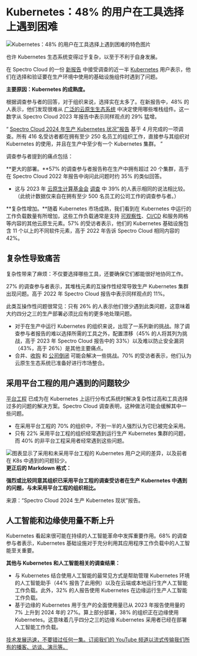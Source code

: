 # Kubernetes：48% 的用户在工具选择上遇到困难

![Kubernetes：48% 的用户在工具选择上遇到困难的特色图片](https://cdn.thenewstack.io/media/2024/06/87bb8b97-kubernetes-48-percent-struggle-with-tool-choice-2-1024x576.jpg)

也许 Kubernetes 生态系统变得过于复杂，以至于不利于自身发展。

在 Spectro Cloud 的一份 [新报告](https://info.spectrocloud.com/2024-state-of-production-kubernetes) 中接受调查的近一半 [Kubernetes](https://thenewstack.io/kubernetes/) 用户表示，他们在选择和验证要在生产环境中使用的基础设施组件时遇到了问题。

**主要原因：Kubernetes 的成熟度。**

根据调查参与者的回答，对于组织来说，选择实在太多了。在新报告中，48% 的人表示，他们发现很难从 [广泛的云原生生态系统](https://landscape.cncf.io/) 中决定使用哪些堆栈组件。这一数字从 Spectro Cloud 2023 年报告中表示同样观点的 29% 猛增。

“
[Spectro Cloud 2024 年生产 Kubernetes 状况”报告](https://info.spectrocloud.com/2024-state-of-production-kubernetes) 基于 4 月完成的一项调查。所有 416 名受访者都在拥有至少 250 名员工的组织工作，直接参与其组织对 Kubernetes 的使用，并且在生产中至少有一个 Kubernetes 集群。
”

调查参与者提到的痛点包括：

**更大的部署。**57% 的调查参与者报告称在生产中拥有超过 20 个集群，高于在 Spectro Cloud 2022 年报告中询问此问题时约 35% 的类似回答。

- 这与 2023 年 [云原生计算基金会](https://cncf.io/?utm_content=inline+mention) [调查](https://www.cncf.io/reports/cncf-annual-survey-2023/) 中 39% 的人表示相同的说法相比较。（此统计数据仅来自在拥有至少 500 名员工的公司工作的调查参与者。）

**复杂性增加。**随着 Kubernetes 市场成熟，我们看到在 Kubernetes 中运行的工作负载数量有所增加，这些工作负载通常是支持 [可观察性](https://thenewstack.io/observability/)、[CI/CD](https://thenewstack.io/ci-cd/) 和服务网格等内容的其他云原生元素。57% 的受访者表示，他们的 Kubernetes 基础设施包含 11 个以上的不同软件元素，高于 2022 年告诉 Spectro Cloud 相同内容的 42%。

## 复杂性导致痛苦

复杂性带来了麻烦：不仅要选择哪些工具，还要确保它们都能很好地协同工作。

27% 的调查参与者表示，其堆栈元素的互操作性经常导致生产 Kubernetes 集群出现问题。高于 2022 年 Spectro Cloud 报告中表示同样观点的 11%。

此类互操作性问题很常见：只有 26% 的人表示他们很少遇到此类问题，这意味着大约四分之三的生产部署必须比应有的更多地处理问题。

- 对于在生产中运行 Kubernetes 的组织来说，出现了一系列新的挑战。除了调查参与者报告的难以选择所需的工具之外，配置漂移（45% 的人将其列为挑战，高于 2023 年 Spectro Cloud 报告中的 33%）以及难以防止安全漏洞（43%，高于 26%）是其他主要痛点。
- 合并、[收购](https://thenewstack.io/ibm-buying-hashicorp-what-devs-analysts-and-competitors-are-saying/) 和 [公司倒闭](https://thenewstack.io/end-of-an-era-weaveworks-closes-shop-amid-cloud-native-turbulence/) 可能会解决一些挑战。70% 的受访者表示，他们认为云原生生态系统已准备好进行市场整合。

## 采用平台工程的用户遇到的问题较少

[平台工程](https://thenewstack.io/platform-engineering/) 已成为在 Kubernetes 上运行分布式系统时解决复杂性过高和工具选择过多的问题的解决方案。Spectro Cloud 调查表明，这种做法可能会缓解其中一些问题。

- 在采用平台工程的 70% 的组织中，不到一半的人强烈认为它已被完全采用。
- 只有 22% 采用平台工程的组织经常遇到运行生产 Kubernetes 集群的问题，而 40% 的非平台工程采用者经常遇到这些问题。

![图表显示了采用和未采用平台工程的 Kubernetes 用户之间的差异，以及前者在 K8s 中遇到的问题较少。](https://cdn.thenewstack.io/media/2024/06/8cb67083-platform-engineering-kubernetes-2-1024x750.png)
**更正后的 Markdown 格式：**

**强烈或比较同意其组织已采用平台工程的调查受访者在生产 Kubernetes 中遇到的问题，与未采用平台工程的组织相比。**

来源：“Spectro Cloud 2024 生产 Kubernetes 现状”报告。

## 人工智能和边缘使用量不断上升

Kubernetes 看起来很可能在持续的人工智能革命中发挥重要作用。68% 的调查参与者表示，Kubernetes 基础设施对于充分利用其应用程序工作负载中的人工智能至关重要。

**其他与 Kubernetes 和人工智能相关的调查结果：**

- 与 Kubernetes 结合使用人工智能的最常见方式是帮助管理 Kubernetes 环境的人工智能助手（44% 报告了此用例）以及在云端或本地运行生产人工智能工作负载。此外，32% 的人报告使用 Kubernetes 在边缘运行生产人工智能工作负载。
- 基于边缘的 Kubernetes 用于生产的全面使用量已从 2023 年报告使用量的 7% 上升到 2024 年的 27%。算上部分部署，38% 的组织正在边缘使用 Kubernetes。这意味着几乎四分之三的边缘 Kubernetes 采用者已经在部署人工智能工作负载。

[技术发展迅速，不要错过任何一集。订阅我们的 YouTube 频道以流式传输我们所有的播客、访谈、演示等。](https://youtube.com/thenewstack?sub_confirmation=1)